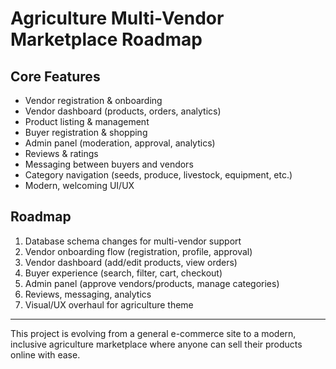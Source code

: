 # Agriculture Multi-Vendor Marketplace Roadmap

## Core Features
- Vendor registration & onboarding
- Vendor dashboard (products, orders, analytics)
- Product listing & management
- Buyer registration & shopping
- Admin panel (moderation, approval, analytics)
- Reviews & ratings
- Messaging between buyers and vendors
- Category navigation (seeds, produce, livestock, equipment, etc.)
- Modern, welcoming UI/UX

## Roadmap
1. Database schema changes for multi-vendor support
2. Vendor onboarding flow (registration, profile, approval)
3. Vendor dashboard (add/edit products, view orders)
4. Buyer experience (search, filter, cart, checkout)
5. Admin panel (approve vendors/products, manage categories)
6. Reviews, messaging, analytics
7. Visual/UX overhaul for agriculture theme

---

This project is evolving from a general e-commerce site to a modern, inclusive agriculture marketplace where anyone can sell their products online with ease.

